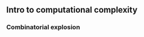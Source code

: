 ## Intro to computational complexity
### Combinatorial explosion
<!-- wolsey sec 1.4 -->
<!-- wolsey chp 6 -->